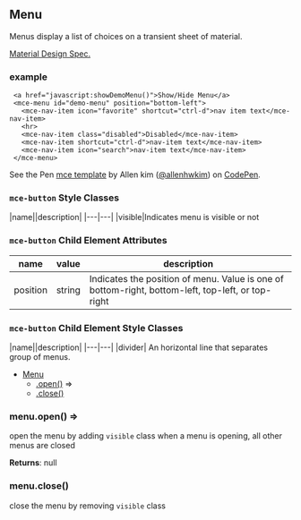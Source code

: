 <a name="Menu"></a>

## Menu
Menus display a list of choices on a transient sheet of material. 

[Material Design Spec.](https://material.io/guidelines/components/menus.html#menus-specs)

### example
```
 <a href="javascript:showDemoMenu()">Show/Hide Menu</a>
 <mce-menu id="demo-menu" position="bottom-left">
   <mce-nav-item icon="favorite" shortcut="ctrl-d">nav item text</mce-nav-item>
   <hr>
   <mce-nav-item class="disabled">Disabled</mce-nav-item>
   <mce-nav-item shortcut="ctrl-d">nav-item text</mce-nav-item>
   <mce-nav-item icon="search">nav-item text</mce-nav-item>
 </mce-menu>
```

<p datmce-height="300" datmce-theme-id="32189" datmce-slug-hash="BJmaeb" datmce-default-tab="html,result" datmce-user="allenhwkim" datmce-embed-version="2" datmce-pen-title="mce template" class="codepen">See the Pen <a href="https://codepen.io/allenhwkim/pen/PEJKKo/">mce template</a> by Allen kim (<a href="https://codepen.io/allenhwkim">@allenhwkim</a>) on <a href="https://codepen.io">CodePen</a>.</p>
<script async src="https://production-assets.codepen.io/assets/embed/ei.js"></script>


### `mce-button` Style Classes
 |name||description|
 |---|---|
 |visible|Indicates menu is visible or not

### `mce-button` Child Element Attributes 
 |name|value|description|
 |---|---|---|
 |position| string| Indicates the position of menu. Value is one of bottom-right, bottom-left, top-left, or top-right
 
### `mce-button` Child Element Style Classes
 |name||description|
 |---|---|
 |divider| An horizontal line that separates group of menus.


* [Menu](#Menu)
    * [.open()](#Menu+open) ⇒
    * [.close()](#Menu+close)

<a name="Menu+open"></a>

### menu.open() ⇒
open the menu by adding `visible` class
when a menu is opening, all other menus are closed

**Returns**: null  
<a name="Menu+close"></a>

### menu.close()
close the menu by removing `visible` class

